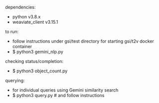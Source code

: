 dependencies:
- python v3.8.x
- weaviate_client v3.15.1

to run:
- follow instructions under gsi/test directory for starting gsi/t2v docker container
- $ python3 gemini_nlp.py  

checking status/completion:
- $ python3 object_count.py

querying:
- for individual queries using Gemini similarity search
- $ python3 query.py # and follow instructions